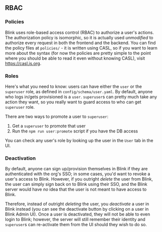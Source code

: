## RBAC

### Policies

Blink uses role-based access control (RBAC) to authorize a user's actions. The authorization policy is isomorphic, so it is actually used _unmodified_ to authorize every request in both the frontend and the backend. You can find the policy files at `policies/` - it is written using CASL, so if you want to learn more about the syntax (for now the policies are pretty simple to the point where you should be able to read it even without knowing CASL), visit https://casl.js.org.

### Roles

Here's what you need to know: users can have either the `user` or the `superuser` role, as defined in `config/schema/user.yaml`. By default, anyone who logs in/gets provisioned is a `user`. `superuser`s can pretty much take any action they want, so you really want to guard access to who can get `superuser` role.

There are two ways to promote a user to `superuser`:

1. Get a `superuser` to promote that user
2. Run the `npm run user:promote` script if you have the DB access

You can check any user's role by looking up the user in the `User` tab in the UI.

### Deactivation

By default, anyone can sign up/provision themselves in Blink if they are authenticated with the org's SSO; in some cases, you'd want to revoke a user's access to Blink. However, if you outright _delete_ the user from Blink, the user can simply sign back on to Blink using their SSO, and the Blink server would have _no_ idea that the user is not meant to have access to Blink.

Therefore, instead of outright _deleting_ the user, you _deactivate_ a user in Blink instead (you can see the deactivate button by clicking on a user in Blink Admin UI). Once a user is deactivated, they will not be able to even login to Blink; however, the server will still remember their identity and `superuser`s can re-activate them from the UI should they wish to do so.

